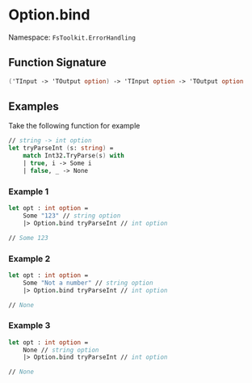 ﻿# Option.bind

Namespace: `FsToolkit.ErrorHandling`

## Function Signature

```fsharp
('TInput -> 'TOutput option) -> 'TInput option -> 'TOutput option
```

## Examples

Take the following function for example

```fsharp
// string -> int option
let tryParseInt (s: string) =
    match Int32.TryParse(s) with
    | true, i -> Some i
    | false, _ -> None
```

### Example 1

```fsharp
let opt : int option =
    Some "123" // string option
    |> Option.bind tryParseInt // int option

// Some 123
```

### Example 2

```fsharp
let opt : int option =
    Some "Not a number" // string option
    |> Option.bind tryParseInt // int option

// None
```

### Example 3

```fsharp
let opt : int option =
    None // string option
    |> Option.bind tryParseInt // int option

// None
```
